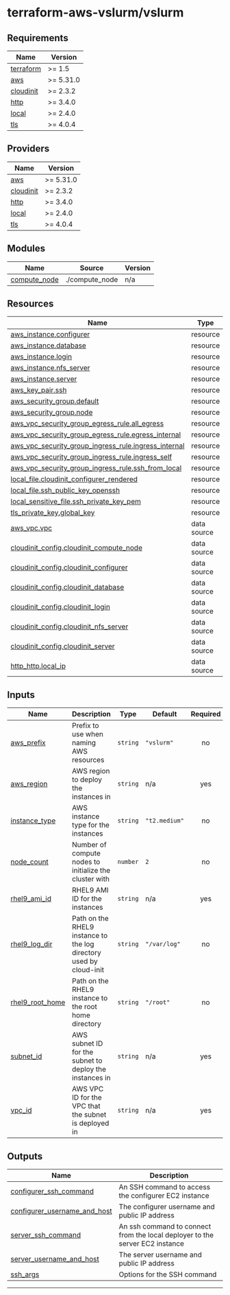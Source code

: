 # terraform-aws-vslurm/vslurm

<!-- BEGIN_TF_DOCS -->
## Requirements

| Name | Version |
|------|---------|
| <a name="requirement_terraform"></a> [terraform](#requirement\_terraform) | >= 1.5 |
| <a name="requirement_aws"></a> [aws](#requirement\_aws) | >= 5.31.0 |
| <a name="requirement_cloudinit"></a> [cloudinit](#requirement\_cloudinit) | >= 2.3.2 |
| <a name="requirement_http"></a> [http](#requirement\_http) | >= 3.4.0 |
| <a name="requirement_local"></a> [local](#requirement\_local) | >= 2.4.0 |
| <a name="requirement_tls"></a> [tls](#requirement\_tls) | >= 4.0.4 |

## Providers

| Name | Version |
|------|---------|
| <a name="provider_aws"></a> [aws](#provider\_aws) | >= 5.31.0 |
| <a name="provider_cloudinit"></a> [cloudinit](#provider\_cloudinit) | >= 2.3.2 |
| <a name="provider_http"></a> [http](#provider\_http) | >= 3.4.0 |
| <a name="provider_local"></a> [local](#provider\_local) | >= 2.4.0 |
| <a name="provider_tls"></a> [tls](#provider\_tls) | >= 4.0.4 |

## Modules

| Name | Source | Version |
|------|--------|---------|
| <a name="module_compute_node"></a> [compute\_node](#module\_compute\_node) | ./compute_node | n/a |

## Resources

| Name | Type |
|------|------|
| [aws_instance.configurer](https://registry.terraform.io/providers/hashicorp/aws/latest/docs/resources/instance) | resource |
| [aws_instance.database](https://registry.terraform.io/providers/hashicorp/aws/latest/docs/resources/instance) | resource |
| [aws_instance.login](https://registry.terraform.io/providers/hashicorp/aws/latest/docs/resources/instance) | resource |
| [aws_instance.nfs_server](https://registry.terraform.io/providers/hashicorp/aws/latest/docs/resources/instance) | resource |
| [aws_instance.server](https://registry.terraform.io/providers/hashicorp/aws/latest/docs/resources/instance) | resource |
| [aws_key_pair.ssh](https://registry.terraform.io/providers/hashicorp/aws/latest/docs/resources/key_pair) | resource |
| [aws_security_group.default](https://registry.terraform.io/providers/hashicorp/aws/latest/docs/resources/security_group) | resource |
| [aws_security_group.node](https://registry.terraform.io/providers/hashicorp/aws/latest/docs/resources/security_group) | resource |
| [aws_vpc_security_group_egress_rule.all_egress](https://registry.terraform.io/providers/hashicorp/aws/latest/docs/resources/vpc_security_group_egress_rule) | resource |
| [aws_vpc_security_group_egress_rule.egress_internal](https://registry.terraform.io/providers/hashicorp/aws/latest/docs/resources/vpc_security_group_egress_rule) | resource |
| [aws_vpc_security_group_ingress_rule.ingress_internal](https://registry.terraform.io/providers/hashicorp/aws/latest/docs/resources/vpc_security_group_ingress_rule) | resource |
| [aws_vpc_security_group_ingress_rule.ingress_self](https://registry.terraform.io/providers/hashicorp/aws/latest/docs/resources/vpc_security_group_ingress_rule) | resource |
| [aws_vpc_security_group_ingress_rule.ssh_from_local](https://registry.terraform.io/providers/hashicorp/aws/latest/docs/resources/vpc_security_group_ingress_rule) | resource |
| [local_file.cloudinit_configurer_rendered](https://registry.terraform.io/providers/hashicorp/local/latest/docs/resources/file) | resource |
| [local_file.ssh_public_key_openssh](https://registry.terraform.io/providers/hashicorp/local/latest/docs/resources/file) | resource |
| [local_sensitive_file.ssh_private_key_pem](https://registry.terraform.io/providers/hashicorp/local/latest/docs/resources/sensitive_file) | resource |
| [tls_private_key.global_key](https://registry.terraform.io/providers/hashicorp/tls/latest/docs/resources/private_key) | resource |
| [aws_vpc.vpc](https://registry.terraform.io/providers/hashicorp/aws/latest/docs/data-sources/vpc) | data source |
| [cloudinit_config.cloudinit_compute_node](https://registry.terraform.io/providers/hashicorp/cloudinit/latest/docs/data-sources/config) | data source |
| [cloudinit_config.cloudinit_configurer](https://registry.terraform.io/providers/hashicorp/cloudinit/latest/docs/data-sources/config) | data source |
| [cloudinit_config.cloudinit_database](https://registry.terraform.io/providers/hashicorp/cloudinit/latest/docs/data-sources/config) | data source |
| [cloudinit_config.cloudinit_login](https://registry.terraform.io/providers/hashicorp/cloudinit/latest/docs/data-sources/config) | data source |
| [cloudinit_config.cloudinit_nfs_server](https://registry.terraform.io/providers/hashicorp/cloudinit/latest/docs/data-sources/config) | data source |
| [cloudinit_config.cloudinit_server](https://registry.terraform.io/providers/hashicorp/cloudinit/latest/docs/data-sources/config) | data source |
| [http_http.local_ip](https://registry.terraform.io/providers/hashicorp/http/latest/docs/data-sources/http) | data source |

## Inputs

| Name | Description | Type | Default | Required |
|------|-------------|------|---------|:--------:|
| <a name="input_aws_prefix"></a> [aws\_prefix](#input\_aws\_prefix) | Prefix to use when naming AWS resources | `string` | `"vslurm"` | no |
| <a name="input_aws_region"></a> [aws\_region](#input\_aws\_region) | AWS region to deploy the instances in | `string` | n/a | yes |
| <a name="input_instance_type"></a> [instance\_type](#input\_instance\_type) | AWS instance type for the instances | `string` | `"t2.medium"` | no |
| <a name="input_node_count"></a> [node\_count](#input\_node\_count) | Number of compute nodes to initialize the cluster with | `number` | `2` | no |
| <a name="input_rhel9_ami_id"></a> [rhel9\_ami\_id](#input\_rhel9\_ami\_id) | RHEL9 AMI ID for the instances | `string` | n/a | yes |
| <a name="input_rhel9_log_dir"></a> [rhel9\_log\_dir](#input\_rhel9\_log\_dir) | Path on the RHEL9 instance to the log directory used by cloud-init | `string` | `"/var/log"` | no |
| <a name="input_rhel9_root_home"></a> [rhel9\_root\_home](#input\_rhel9\_root\_home) | Path on the RHEL9 instance to the root home directory | `string` | `"/root"` | no |
| <a name="input_subnet_id"></a> [subnet\_id](#input\_subnet\_id) | AWS subnet ID for the subnet to deploy the instances in | `string` | n/a | yes |
| <a name="input_vpc_id"></a> [vpc\_id](#input\_vpc\_id) | AWS VPC ID for the VPC that the subnet is deployed in | `string` | n/a | yes |

## Outputs

| Name | Description |
|------|-------------|
| <a name="output_configurer_ssh_command"></a> [configurer\_ssh\_command](#output\_configurer\_ssh\_command) | An SSH command to access the configurer EC2 instance |
| <a name="output_configurer_username_and_host"></a> [configurer\_username\_and\_host](#output\_configurer\_username\_and\_host) | The configurer username and public IP address |
| <a name="output_server_ssh_command"></a> [server\_ssh\_command](#output\_server\_ssh\_command) | An ssh command to connect from the local deployer to the server EC2 instance |
| <a name="output_server_username_and_host"></a> [server\_username\_and\_host](#output\_server\_username\_and\_host) | The server username and public IP address |
| <a name="output_ssh_args"></a> [ssh\_args](#output\_ssh\_args) | Options for the SSH command |

---
<!-- END_TF_DOCS -->
